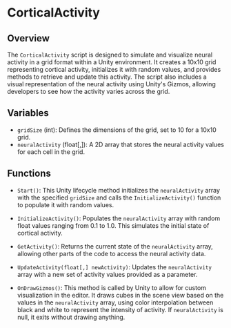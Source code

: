 # CorticalActivity

## Overview
The `CorticalActivity` script is designed to simulate and visualize neural activity in a grid format within a Unity environment. It creates a 10x10 grid representing cortical activity, initializes it with random values, and provides methods to retrieve and update this activity. The script also includes a visual representation of the neural activity using Unity's Gizmos, allowing developers to see how the activity varies across the grid.

## Variables

- `gridSize` (int): Defines the dimensions of the grid, set to 10 for a 10x10 grid.
- `neuralActivity` (float[,]): A 2D array that stores the neural activity values for each cell in the grid.

## Functions

- `Start()`: This Unity lifecycle method initializes the `neuralActivity` array with the specified `gridSize` and calls the `InitializeActivity()` function to populate it with random values.

- `InitializeActivity()`: Populates the `neuralActivity` array with random float values ranging from 0.1 to 1.0. This simulates the initial state of cortical activity.

- `GetActivity()`: Returns the current state of the `neuralActivity` array, allowing other parts of the code to access the neural activity data.

- `UpdateActivity(float[,] newActivity)`: Updates the `neuralActivity` array with a new set of activity values provided as a parameter.

- `OnDrawGizmos()`: This method is called by Unity to allow for custom visualization in the editor. It draws cubes in the scene view based on the values in the `neuralActivity` array, using color interpolation between black and white to represent the intensity of activity. If `neuralActivity` is null, it exits without drawing anything.